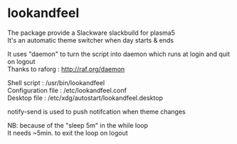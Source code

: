 # lookandfeel


The package provide a Slackware slackbuild for plasma5  
It's an automatic theme switcher when day starts & ends  

It uses "daemon" to turn the script into daemon
which runs at login and quit on logout  
Thanks to raforg : http://raf.org/daemon

Shell script : /usr/bin/lookandfeel  
Configuration file : /etc/lookandfeel.conf  
Desktop file : /etc/xdg/autostart/lookandfeel.desktop

notify-send is used to push notifcation when theme changes

NB: because of the "sleep 5m" in the while loop  
It needs ~5min. to exit the loop on logout

